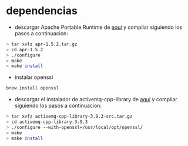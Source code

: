 # dependencias

* descargar Apache Portable Runtime de [aqui](https://apr.apache.org/download.cgi) y compilar siguiendo los pasos a continuacion:

```sh
> tar xvfz apr-1.5.2.tar.gz
> cd apr-1.5.2
> ./configure
> make
> make install
```

* instalar openssl

```sh
brew install openssl
```

* descargar el instalador de activemq-cpp-library de [aqui](http://activemq.apache.org/cms/activemq-cpp-393-release.html) y compilar siguiendo los pasos a continuacion:

```sh
> tar xvfz activemq-cpp-library-3.9.3-src.tar.gz
> cd activemq-cpp-library-3.9.3
> ./configure --with-openssl=/usr/local/opt/openssl/
> make
> make install
```

